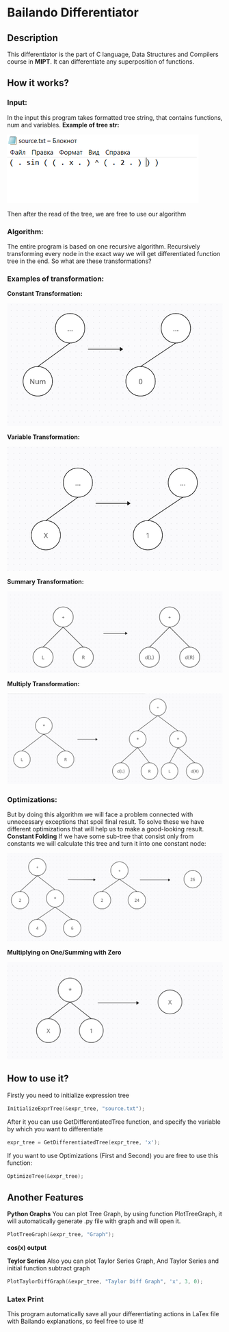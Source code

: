 Bailando Differentiator
====
## Description
This differentiator is the part of C language, Data Structures and Compilers course in **MIPT**. 
It can differentiate any superposition of functions.
## How it works?
### Input:
In the input this program takes formatted tree string, that contains functions, num and variables.
**Example of tree str:**

![Tree String Example](tree_str.png)

Then after the read of the tree, we are free to use our algorithm
### Algorithm:
The entire program is based on one recursive algorithm. Recursively transforming every node in the exact way we will get differentiated function tree in the end. So what are these transformations?
### Examples of transformation:
**Constant Transformation:**

![Constant Transformation Example](tree_transf2.png)

**Variable Transformation:**

![Constant Transformation Example](tree_transf1.png)

**Summary Transformation:**

![Summary Transformation Example](tree_transf4.png)

**Multiply Transformation:**

![Multiply Transformation Example](tree_transf3.png)

### Optimizations:
But by doing this algorithm we will face a problem connected with unnecessary exceptions that spoil final result.
To solve these we have different optimizations that will help us to make a good-looking result.
**Constant Folding**
If we have some sub-tree that consist only from constants we will calculate this tree and turn it into one constant node:

![Constant Folding Example](tree_optimization1.png)

**Multiplying on One/Summing with Zero**

![Multiplying on One Example](tree_optimization2.png)

## How to use it?
Firstly you need to initialize expression tree
```c
InitializeExprTree(&expr_tree, "source.txt");
```
After it you can use GetDifferentiatedTree function, and specify the variable by which you want to differentiate
```c
expr_tree = GetDifferentiatedTree(expr_tree, 'x');
```
If you want to use Optimizations (First and Second) you are free to use this function:
```c
OptimizeTree(&expr_tree);
```
## Another Features
**Python Graphs**
You can plot Tree Graph, by using function PlotTreeGraph, it will automatically generate .py file with graph and will open it.
```c
PlotTreeGraph(&expr_tree, "Graph");
```
**cos(x) output**

**Teylor Series**
Also you can plot Taylor Series Graph, And Taylor Series and initial function subtract graph
```c
PlotTaylorDiffGraph(&expr_tree, "Taylor Diff Graph", 'x', 3, 0);
```
### Latex Print
This program automatically save all your differentiating actions in LaTex file with Bailando explanations, so feel free to use it!
